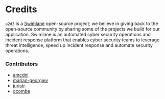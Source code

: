 # Credits

`a2d3` is a [Swimlane](http://swimlane.com) open-source project; we believe in giving back to the open-source community by sharing some of the projects we build for our application. Swimlane is an automated cyber security operations and incident response platform that enables cyber security teams to leverage threat intelligence, speed up incident response and automate security operations.

### Contributors
* [amcdnl](https://github.com/amcdnl)
* [marjan-georgiev](https://github.com/marjan-georgiev)
* [juristr](https://github.com/juristr)
* [ocombe](https://github.com/ocombe)
